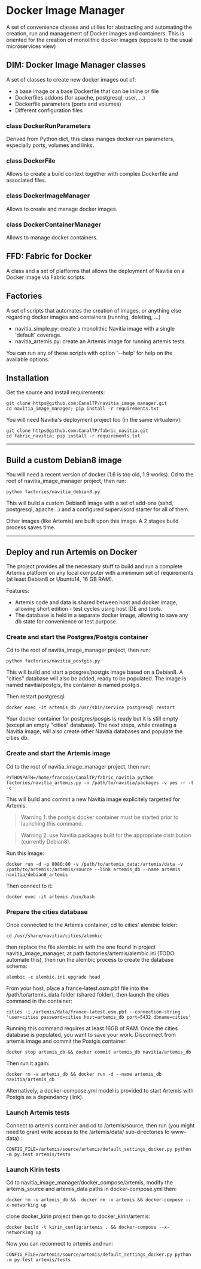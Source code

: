 

# Docker Image Manager

A set of convenience classes and utilies for abstracting
and automating the creation, run and management of Docker images and containers.
This is oriented for the creation of monolithic docker images (opposite to the usual
microservices view)


## DIM: Docker Image Manager classes

A set of classes to create new docker images out of:

 - a base image or a base Dockerfile that can be inline or file
 - Dockerfiles addons (for apache, postgresql, user, ...)
 - Dockerfile parameters (ports and volumes)
 - Different configuration files

### class DockerRunParameters

Derived from Python dict, this class manges docker run parameters, especially ports, volumes and links.

### class DockerFile

Allows to create a build context together with complex Dockerfile and associated files.

### class DockerImageManager

Allows to create and manage docker images.

### class DockerContainerManager

Allows to manage docker containers.


## FFD: Fabric for Docker

A class and a set of platforms that allows the deployment of Navitia on a Docker image via Fabric scripts.


## Factories

A set of scripts that automates the creation of images, or anything else regarding docker images and containers (running, deleting, ...)

 - navitia_simple.py: create a monolithic Navitia image with a single 'default' coverage.
 - navitia_artemis.py: create an Artemis image for running artemis tests.

You can run any of these scripts with option '--help' for help on the available options.


## Installation

Get the source and install requirements:

    git clone https@github.com:CanalTP/navitia_image_manager.git
    cd navitia_image_manager; pip install -r requirements.txt

You will need Navitia's deployment project too (in the same virtualenv):

    git clone https@github.com:CanalTP/fabric_navitia.git
    cd fabric_navitia; pip install -r requirements.txt


----------


## Build a custom Debian8 image

You will need a recent version of docker (1.6 is too old, 1.9 works).
Cd to the root of navitia_image_manager project, then run:

    python factories/navitia_debian8.py

This will build a custom Debian8 image with a set of add-ons (sshd, postgresql, apache...) and a configured supervisord starter for all of them.

Other images (like Artemis) are built upon this image. A 2 stages build process saves time.

----------


## Deploy and run Artemis on Docker

The project provides all the necessary stuff to build and run a complete Artemis platform on any local computer with a minimum set of requirements (at least Debian8 or Ubuntu14, 16 GB RAM).

Features:

 - Artemis code and data is shared between host and docker image,
   allowing short edition - test cycles using host IDE and tools.
 - The database is held in a separate docker image, allowing to save any
   db state for convenience or test purpose.

### Create and start the Postgres/Postgis container

Cd to the root of navitia_image_manager project, then run:

    python factories/navitia_postgis.py

This will build and start a posgres/postgis image based on a Debian8. A "cities" database will also be added, ready to be populated. The image is named navitia/postgis, the container is named postgis.

Then restart postgresql:

    docker exec -it artemis_db /usr/sbin/service postgresql restart

Your docker container for postgres/posgis is ready but it is still empty (except an empty "cities" database).
The next steps, while creating a Navitia image, will also create other Navitia databases and populate the cities db.

### Create and start the Artemis image

Cd to the root of navitia_image_manager project, then run:

    PYTHONPATH=/home/francois/CanalTP/fabric_navitia python factories/navitia_artemis.py -n /path/to/navitia/packages -v yes -r -t -c

This will build and commit a new Navitia image explicitely targetted for Artemis.

> Warning 1: the postgis docker container must be started prior to launching this command.

> Warning 2: use Navitia packages built for the appropriate distribution (currently Debian8).

Run this image:

    docker run -d -p 8080:80 -v /path/to/artemis_data:/artemis/data -v /path/to/artemis:/artemis/source --link artemis_db --name artemis navitia/debian8_artemis

Then connect to it:

    docker exec -it artemis /bin/bash

### Prepare the cities database

Once connected to the Artemis container, cd to cities' alembic folder:

    cd /usr/share/navitia/cities/alembic

then replace the file alembic.ini with the one found in project navitia_image_manager, at path factories/artemis/alembic.ini (TODO: automate this), then run the alembic process to create the database schema:

    alembic -c alembic.ini upgrade head

From your host, place a france-latest.osm.pbf file into the /path/to/artemis_data folder (shared folder), then launch the cities command in the container:

    cities -i /artemis/data/france-latest.osm.pbf --connection-string 'user=cities password=cities host=artemis_db port=5432 dbname=cities'

Running this command requires at least 16GB of RAM. Once the cities database is populated, you want to save your work. Disconnect from artemis image and commit the Postgis container:

    docker stop artemis_db && docker commit artemis_db navitia/artemis_db

Then run it again:

    docker rm -v artemis_db && docker run -d --name artemis_db  navitia/artemis_db

Alternatively, a docker-compose.yml model is provided to start Artemis with Postgis as a dependancy (link).

### Launch Artemis tests

Connect to artemis container and cd to /artemis/source, then run (you might need to grant write access to the /artemis/data/ sub-directories to www-data) :

    CONFIG_FILE=/artemis/source/artemis/default_settings_docker.py python -m py.test artemis/tests

### Launch Kirin tests

Cd to navitia_image_manager/docker_compose/artemis, modify the artemis_source and artemis_data paths in docker-compose.yml then:

    docker rm -v artemis_db &&  docker rm -v artemis && docker-compose --x-networking up

clone docker_kirin project then go to docker_kirin/artemis:

    docker build -t kirin_config:artemis . && docker-compose --x-networking up

Now you can reconnect to artemis and run:

    CONFIG_FILE=/artemis/source/artemis/default_settings_docker.py python -m py.test artemis/tests
    
   
   
    


